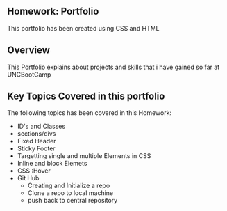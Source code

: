 ## Homework: Portfolio

This portfolio has been created using CSS and HTML

## Overview
This Portfolio explains about projects and skills that i have gained so far at UNCBootCamp 

## Key Topics Covered in this portfolio
The following topics has been covered in this Homework:
* ID's and Classes
* sections/divs
* Fixed Header
* Sticky Footer
* Targetting single and multiple Elements in CSS
* Inline and block Elemets
* CSS :Hover
* Git Hub
  * Creating and Initialize a repo
  * Clone a repo to local machine
  * push back to central repository

